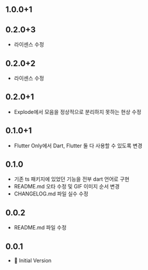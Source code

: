 ## 1.0.0+1


## 0.2.0+3
- 라이센스 수정

## 0.2.0+2
- 라이센스 수정

## 0.2.0+1
- Explode에서 모음을 정상적으로 분리하지 못하는 현상 수정

## 0.1.0+1
- Flutter Only에서 Dart, Flutter 둘 다 사용할 수 있도록 변경

## 0.1.0
- 기존 ts 패키지에 있었던 기능을 전부 dart 언어로 구현
- README.md 오타 수정 및 GIF 이미지 순서 변경
- CHANGELOG.md 파일 실수 수정

## 0.0.2
- README.md 파일 수정

## 0.0.1
- 🎉 Initial Version
